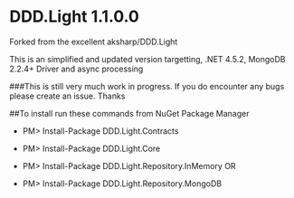 # DDD.Light 1.1.0.0

Forked from the excellent aksharp/DDD.Light

This is an simplified and updated version targetting, .NET 4.5.2, MongoDB 2.2.4+ Driver and async processing

###This is still very much work in progress.  If you do encounter any bugs please create an issue.  Thanks

##To install run these commands from NuGet Package Manager

* PM> Install-Package DDD.Light.Contracts
* PM> Install-Package DDD.Light.Core

* PM> Install-Package DDD.Light.Repository.InMemory
OR
* PM> Install-Package DDD.Light.Repository.MongoDB